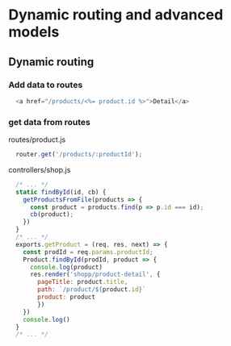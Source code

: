 # Dynamic routing and advanced models

## Dynamic routing

### Add data to routes

```js
  <a href="/products/<%= product.id %>">Detail</a>
```

### get data from routes

routes/product.js
```js
  router.get('/products/:productId');
```
controllers/shop.js
```js
  /* ... */
  static findById(id, cb) {
    getProductsFromFile(products => {
      const product = products.find(p => p.id === id);
      cb(product);
    })
  }
  /* ... */
  exports.getProduct = (req, res, next) => {
    const prodId = req.params.productId;
    Product.findById(prodId, product => {
      console.log(product)
      res.render('shopp/product-detail', {
        pageTitle: product.title,
        path: `/product/${product.id}`
        product: product
        })
    })
    console.log()
  }
  /* ... */
```